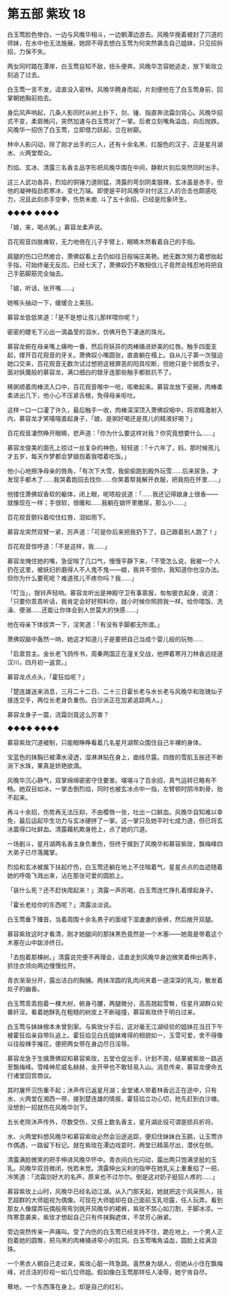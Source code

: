 # 第五部 紫玫 18

白玉莺脸色惨白，一边与风晚华相斗，一边朝潭边游去。风晚华挽着被封了穴道的师妹，在水中也无法施展。她顾不得去想白玉莺为何突然袭击自己姐妹，只见招拆招，力保不失。

两女同时踏在潭岸，白玉莺自知不敌，扭头便奔。风晚华怎容她逃走，放下紫玫立刻追了过去。

白玉莺一言不发，迳直没入密林。风晚华腾身而起，片刻便抢在了白玉莺身前，回掌朝她胸前拍去。

身后风声响起，几条人影同时从树上扑下，剑、锤、指直奔流霜剑背心。风晚华招式不变，柔肩微闪，突然加速与白玉莺对了一掌。后者立刻嘴角溢血，向后抛跌。风晚华一招伤了白玉莺，立即借力跃起，立在树巅。

林中人影闪动，除了刚才出手的三人，还有十余名黑、红服色的汉子，正是星月湖水、火两堂帮众。

烈焰、玄冰、清露三名香主品字形把风晚华围在中间，静默片刻后突然同时出手。

这三人武功各异，烈焰的铜锤力道刚猛，清露的弯剑阴柔狠辣，玄冰虽是赤手，但他的凝神指劲若寒冰，变化万端。即使是平时风晚华对付这三人的合击也颇感吃力，况且此刻赤手空拳，伤势未癒. 斗了五十余招，已经是险象环生。

◆◆◆◆ ◆◆◆◆

「娘，来，喝点粥。」慕容龙柔声说。

百花观音四肢瘫软，无力地倚在儿子手臂上，眼睛木然看着自己的手指。

肩腿的伤口已然癒合，萧佛奴看上去仍如往日般端庄美艳。她无数次努力着想抬起手指，可始终毫无反应。已经七天了，萧佛奴仍不敢相信儿子竟然会残忍地将把自己手筋脚筋完全抽去。

「娘，听话，张开嘴……」

她喉头抽动一下，缓缓合上美目。

慕容龙低低笑道：「是不是想让孩儿那样喂你呢？」

密密的睫毛下沁出一滴晶莹的泪水，仿佛月色下凄迷的珠光。

慕容龙俯在母亲嘴上痛吻一番，然后将妖异的肉棒捅进娇美的红唇。触手四面支起，撑开百花观音的牙关。萧佛奴小嘴圆张，直直躺在榻上。自从儿子第一次强迫她口交来，百花观音无数次试过想把这根罪恶的阳具咬断，但她只是个弱质女子，面对妖魔般的慕容龙，满口细白的银牙连那些触手都抵抗不了。

稀粥顺着肉棒流入口中，百花观音喉中一呛，咳嗽起来。慕容龙放下瓷碗，肉棒柔柔进出几下，他小心不压紧舌根，免得母亲呕吐。

这样一口一口灌了许久，最后触手一收，肉棒深深顶入萧佛奴咽中，将浓精激射入内，慕容龙才笑嘻嘻直起身子，「娘，是粥好喝还是孩儿的精液好喝？」

百花观音凄然睁开眼睛，悲声道：「你为什么要这样对我？你究竟想要什么……」

慕容龙俊美的面孔上掠过一丝复杂的神色，轻轻道：「十六年了，妈，那时候孩儿才五岁，每天作梦都会梦娘抱着我喂着吃饭。」

他小心地擦净母亲的唇角，「有次下大雪，我偷偷跑到殿外玩雪……后来尿急，才发现手都木了……我哭着跑回去找你……你笑着帮我解开衣服，把我抱在怀里……」

他搂住萧佛奴香软的躯体，闭上眼，呢哝般说道：「……我还记得娘身上很香——就像现在一样；手很软，很暖和……我躺在娘怀里撒尿，那么小……」

百花观音颤抖着咬住红唇，泪如雨下。

慕容龙突然双臂一紧，厉声道：「可是你后来把我扔下了，自己跟着别人跑了！」

百花观音惊呼道：「不是这样，我……」

慕容龙掩住她的嘴，急促喘了几口气，慢慢平静下来，「不管怎么说，我被一个人扔在这里，被妖妇折磨得人不人鬼不鬼——娘，我并不恨你，我知道你也没办法。但你为什么要死呢？难道孩儿不疼你吗？我……」

「叮当」，银铃声轻响。慕容龙听出是神殿守卫有事禀报，匆匆披衣起身，说道：「只要你乖乖听话，我肯定会好好照料你，就小时候你照顾我一样。给你喂饭、洗澡、便溺……还能让你体会到人世莫大的快感……」

他在母亲下体拔弄一下，淫笑道：「有没有手脚都无所谓。」

萧佛奴脑中轰然一响，她这才知道儿子是要把自己当成个婴儿般的玩物……

「启禀宫主。金长老飞鸽传书，周秦两国正在潼关交战，他押着寒月刀林香远绕道汉川，四月初一返宫。」

慕容龙点点头，「霍狂焰呢？」

「楚连雄送来消息，三月二十二日、二十三日霍长老与水长老与风晚华和玫瑰仙子接连交手，两位长老身负重伤。白沙派正在加紧追踪两人。」

慕容龙身子一震，流霜剑竟这么厉害？

◆◆◆◆ ◆◆◆◆

慕容紫玫穴道被制，只能眼睁睁看着几名星月湖帮众围住自己半裸的身体。

宝蓝色的抹胸已被潭水浸透，湿淋淋贴在身上，曲线尽露。四肢的雪肌玉肤还不断淌下水珠，果真是娇艳欲滴。

风晚华沉心静气，双掌绵绵密密守住要害。堪堪斗了百余招，真气运转已略有不畅。她双目如冰，一掌击倒烈焰，同时也被玄冰点中一指，左臂顿时阴冷刺骨，抬不起来。

再斗十余招，伤势再无法压抑，不由樱唇一张，吐出一口鲜血。风晚华自知难以幸免，最后运起毕生功力与玄冰硬拼了一掌。这一掌只及她平时七成力道，但已将玄冰震得口吐鲜血。清露藉机欺身抢上，点了她的穴道。

一场剧斗，星月湖两名香主身负重伤，但终于擒到了风晚华和慕容紫玫，飘梅峰四大弟子已尽落魔掌。

烈焰和玄冰被属下扶起疗伤，白玉莺还躺在地上不住喘着气，星星点点的血迹随着她的呼吸飞溅出来，沾在那张可爱的圆脸上。

「装什么死？还不赶快爬起来！」清露一声厉喝，白玉莺连忙挣扎着撑起身子。

「霍长老给你的东西呢？」清露淡淡说。

白玉莺垂下臻首，当着周围十余名男子的面褪下湿漉漉的亵裤，然后敞开双腿。

慕容紫玫这时才看清，刚才她腿间的那抹黑色竟然是一个木塞——她竟是带着这个木塞在山中跋涉终日。

「去抱着那棵树。」清露说完便不再理会，迳直走到风晚华身边微笑着伸出两手，抓住衣领向两边慢慢拉开。

青衣渐渐分开，露出洁白的胸脯。两抹浑圆的乳肉间夹着一道深深的乳沟，散发着处子的幽香。

白玉莺乖乖抱着一棵大树，俯身弓腰，两腿微分，高高翘起雪臀，任星月湖群众轮番奸淫。看着她酥乳在粗糙的树皮上不断碰撞，慕容紫玫终于明白过来。

白玉莺与妹妹根本未曾到家。与紫玫分手后，这对毫无江湖经验的姐妹花当日下午被霍狂焰亲自带队追上。霍狂焰见白氏姐妹难得的相貌如一，玉雪可爱，舍不得像以往般辣手摧花，便把两女带在身边尽日淫辱。

慕容龙急于生擒萧佛奴和慕容紫玫，五堂仓促出手，计划不周，结果被紫玫一路逃至飘梅峰。雪峰神尼威名赫赫，金开甲也不敢轻易入山。消息传来，慕容龙便命五行诸堂回宫商议。

其时屠怀沉伤重不起；沐声传已返星月湖；金堂诸人带着林香远正在途中，只有水、火两堂在湘西一带，接到楚连雄的情报，霍狂焰立功心切，抢先赶到白沙塘。没想到一招就伤在风晚华剑下。

五长老除沐声传外，尽数受伤，又搭上数名香主，星月湖此役可谓是损兵折将。

水、火两堂料想风晚华和慕容紫玫必然会沿途追踪，便扣住妹妹白玉鹂，让玉莺诈作偶遇，一路留下标记。就在紫玫在潭边戏耍时，两堂已精英尽出，潜伏在侧。

清露满脸微笑的把手伸进风晚华怀中。青衣间白光闪动，露出两只饱满坚挺的玉乳。风晚华双目微闭，恍若未觉。清露伸出尖利的指甲在她乳尖上重重掐了一把，冷笑道：「流霜剑好大的名声，原来也不过尔尔。倒是这对奶子挺招人疼的……」

慕容紫玫上山时，风晚华已经名动江湖。从入门那天起，她就把这个风采照人，技艺超群的大师姐视为偶像。可现在大师姐却在自己面前玉乳坦露，任人玩弄。看到那女人像摆弄玩偶般用弯剑挑开风晚华的裙裤，紫玫不禁心如刀割，手脚冰凉。一阵寒意袭来，紫玫才想起自己只有件抹胸遮体，不禁芳心揪紧。

旁边突然传来一声痛叫。受了内伤的白玉莺已经支持不住，跪在地上，一个男人正抱着她的圆臀，把乌黑的肉棒捅进窄小的肛洞。白玉莺嘴角溢血，圆脸上挂满泪珠。

一个黑衣人朝自己走过来，紫玫心脏一阵急跳。虽然身为胡人，但她从小住在飘梅峰，对贞洁的珍视一如几位师姐。假如像白玉莺那样任人凌辱，她宁肯自尽。

蓦地，一个东西落在身上。却是自己的红衫。

